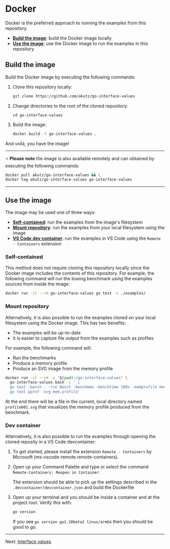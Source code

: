 # Docker

Docker is the preferred approach to running the examples from this repository.

* [**Build the image**](#build-the-image): build the Docker image locally
* [**Use the image**](#use-the-image): use the Docker image to run the examples in this repository

## Build the image

Build the Docker image by executing the following commands:

1. Clone this repository locally:

    ```bash
    git clone https://github.com/akutz/go-interface-values
    ```

1. Change directories to the root of the cloned repository:

    ```
    cd go-interface-values
    ```

1. Build the image:

    ```bash
    docker build -t go-interface-values .
    ```

And voilá, you have the image!

---

:star: **Please note** the image is also available remotely and can obtained by executing the following commands:

```bash
docker pull akutz/go-interface-values && \
docker tag akutz/go-interface-values go-interface-values
```

---

## Use the image

The image may be used one of three ways:

* [**Self-contained**](#self-contained): run the examples from the image's filesystem
* [**Mount repository**](#mount-repository): run the examples from your local filesystem using the image
* [**VS Code dev container**](#dev-container): run the examples in VS Code using the `Remote - Containers` extension

### Self-contained

This method does not require cloning this repository locally since the Docker image includes the contents of this repository. For example, the following command will run the boxing benchmark using the examples sources from inside the image:

```bash
docker run -it --rm go-interface-values go test -v ./examples/
```

### Mount repository

Alternatively, it is also possible to run the examples cloned on your local filesystem using the Docker image. This has two benefits:

* The examples will be up-to-date
* It is easier to capture file output from the examples such as profiles

For example, the following command will:

* Run the benchmarks
* Produce a memory profile
* Produce an SVG image from the memory profile

```bash
docker run -it --rm -v "$(pwd):/go-interface-values" \
  go-interface-values bash -c ' \
  go test -bench . -run Bench -benchmem -benchtime 100x -memprofile mem.profile && \
  go tool pprof -svg mem.profile'
```

At the end there will be a file in the current, local directory named `profile001.svg` that visualizes the memory profile produced from the benchmark.

### Dev container

Alternatively, it is also possible to run the examples through opening the cloned reposity in a VS Code devcontainer:

1. To get started, please install the extension `Remote - Containers` by Microsoft (ms-vscode-remote.remote-containers). 
1. Open up your Command Palette and type or select the command `Remote-Containers: Reopen in Container`.

    The extension should be able to pick up the settings described in the `.devcontainer/devcontainer.json` and build the Dockerfile
1. Open up your terminal and you should be inside a container and at the project root. Verify this with:

    ```bash 
    go version
    ```

    If you see `go version go1.18beta2 linux/arm64` then you should be good to go.

---

Next: [Interface values](../02-interface-values/)

